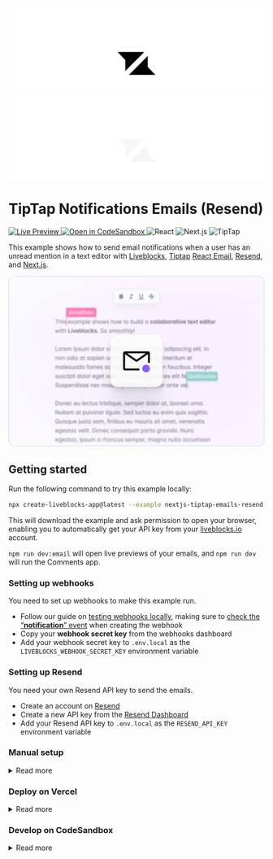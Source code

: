 <p align="center">
  <a href="https://liveblocks.io#gh-light-mode-only">
    <img src="https://raw.githubusercontent.com/liveblocks/liveblocks/main/.github/assets/header-light.svg" alt="Liveblocks" />
  </a>
  <a href="https://liveblocks.io#gh-dark-mode-only">
    <img src="https://raw.githubusercontent.com/liveblocks/liveblocks/main/.github/assets/header-dark.svg" alt="Liveblocks" />
  </a>
</p>

# TipTap Notifications Emails (Resend)

<p>
  <a href="https://liveblocks.io/examples/text-editor-emails/nextjs-tiptap-emails-resend">
    <img src="https://img.shields.io/badge/live%20preview-message?style=flat&logo=data:image/svg+xml;base64,PHN2ZyB2aWV3Qm94PSIwIDAgMjQgMjQiIHhtbG5zPSJodHRwOi8vd3d3LnczLm9yZy8yMDAwL3N2ZyI+PHBhdGggZD0iTTE2Ljg0OSA0Ljc1SDBsNC44NDggNS4wNzV2Ny4wMDhsMTItMTIuMDgzWk03LjE1IDE5LjI1SDI0bC00Ljg0OS01LjA3NVY3LjE2N2wtMTIgMTIuMDgzWiIgZmlsbD0iI2ZmZiIvPjwvc3ZnPg==&color=333" alt="Live Preview" />
  </a>
  <a href="https://codesandbox.io/s/github/liveblocks/liveblocks/tree/main/examples/nextjs-tiptap-emails-resend">
    <img src="https://img.shields.io/badge/open%20in%20codesandbox-message?style=flat&logo=codesandbox&color=333&logoColor=fff" alt="Open in CodeSandbox" />
  </a>
  <img src="https://img.shields.io/badge/react-message?style=flat&logo=react&color=0bd&logoColor=fff" alt="React" />
  <img src="https://img.shields.io/badge/next.js-message?style=flat&logo=next.js&color=07f&logoColor=fff" alt="Next.js" />
  <img src="https://img.shields.io/badge/TipTap-message?style=flat&color=7bf" alt="TipTap" />
</p>

This example shows how to send email notifications when a user has an unread mention in a text editor with [Liveblocks](https://liveblocks.io), [Tiptap](https://tiptap.dev) [React Email](https://react.email/), [Resend](https://resend.com/), and [Next.js](https://nextjs.org/).

<img src="https://raw.githubusercontent.com/liveblocks/liveblocks/main/.github/assets/examples/text-editor-email.png" width="536" alt="Text Editor Emails" />

## Getting started

Run the following command to try this example locally:

```bash
npx create-liveblocks-app@latest --example nextjs-tiptap-emails-resend --api-key
```

This will download the example and ask permission to open your browser, enabling you to automatically get your API key from your [liveblocks.io](https://liveblocks.io) account.

`npm run dev:email` will open live previews of your emails, and `npm run dev` will run the Comments app.

### Setting up webhooks

You need to set up webhooks to make this example run.

- Follow our guide on [testing webhooks locally](https://liveblocks.io/docs/guides/how-to-test-webhooks-on-localhost), making sure to [check the “**notification**” event](https://liveblocks.io/docs/platform/webhooks#edit-endpoint-events) when creating the webhook
- Copy your **webhook secret key** from the webhooks dashboard
- Add your webhook secret key to `.env.local` as the `LIVEBLOCKS_WEBHOOK_SECRET_KEY` environment variable

### Setting up Resend

You need your own Resend API key to send the emails.

- Create an account on [Resend](https://resend.com)
- Create a new API key from the [Resend Dashboard](https://resend.com/api-keys)
- Add your Resend API key to `.env.local` as the `RESEND_API_KEY` environment variable

### Manual setup

<details><summary>Read more</summary>

<p></p>

Alternatively, you can set up your project manually:

- Install all dependencies with `npm install`
- Create an account on [liveblocks.io](https://liveblocks.io/dashboard)
- Copy your **secret** key from the [dashboard](https://liveblocks.io/dashboard/apikeys)
- Create an `.env.local` file and add your **secret** key as the `LIVEBLOCKS_SECRET_KEY` environment variable
- Run `npm run dev:email` and go to [http://localhost:3000](http://localhost:3000)
- Run `npm run dev` and go to [http://localhost:3001](http://localhost:3001)

</details>

### Deploy on Vercel

<details><summary>Read more</summary>

<p></p>

To both deploy on [Vercel](https://vercel.com), and run the example locally, use the following command:

```bash
npx create-liveblocks-app@latest --example nextjs-tiptap-emails-resend --vercel
```

This will download the example and ask permission to open your browser, enabling you to deploy to Vercel.

</details>

### Develop on CodeSandbox

<details><summary>Read more</summary>

<p></p>

After forking [this example](https://codesandbox.io/s/github/liveblocks/liveblocks/tree/main/examples/nextjs-tiptap-emails-resend) on CodeSandbox, create the `LIVEBLOCKS_SECRET_KEY` environment variable as a [secret](https://codesandbox.io/docs/secrets).

</details>
